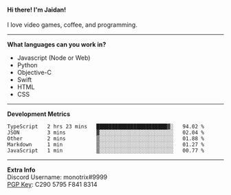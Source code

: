 #### Hi there! I'm Jaidan!
I love video games, coffee, and programming.

---
**What languages can you work in?**<br>
- Javascript (Node or Web)
- Python
- Objective-C
- Swift
- HTML
- CSS

---
**Development Metrics**<br>
<!--START_SECTION:waka-->
```text
TypeScript   2 hrs 23 mins   ███████████████████████▓░   94.02 % 
JSON         3 mins          ▓░░░░░░░░░░░░░░░░░░░░░░░░   02.04 % 
Other        2 mins          ▒░░░░░░░░░░░░░░░░░░░░░░░░   01.88 % 
Markdown     1 min           ▒░░░░░░░░░░░░░░░░░░░░░░░░   01.27 % 
JavaScript   1 min           ▒░░░░░░░░░░░░░░░░░░░░░░░░   00.77 % 
```
<!--END_SECTION:waka-->

---
**Extra Info**<br>
Discord Username: monotrix#9999  
[PGP Key](https://keybase.io/monotrix/pgp_keys.asc): C290 5795 F841 8314
